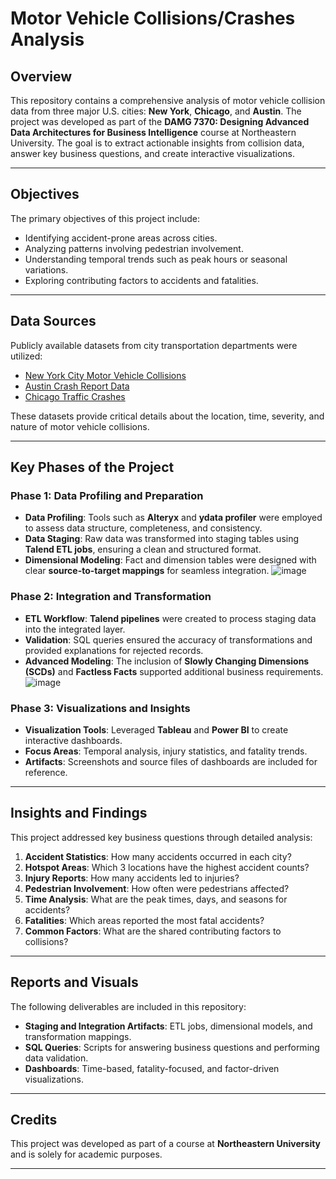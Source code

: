 # Motor Vehicle Collisions/Crashes Analysis

## Overview
This repository contains a comprehensive analysis of motor vehicle collision data from three major U.S. cities: **New York**, **Chicago**, and **Austin**. The project was developed as part of the **DAMG 7370: Designing Advanced Data Architectures for Business Intelligence** course at Northeastern University. The goal is to extract actionable insights from collision data, answer key business questions, and create interactive visualizations.

---

## Objectives
The primary objectives of this project include:
- Identifying accident-prone areas across cities.
- Analyzing patterns involving pedestrian involvement.
- Understanding temporal trends such as peak hours or seasonal variations.
- Exploring contributing factors to accidents and fatalities.

---

## Data Sources
Publicly available datasets from city transportation departments were utilized:
- [New York City Motor Vehicle Collisions](https://data.cityofnewyork.us/)
- [Austin Crash Report Data](https://data.austintexas.gov/)
- [Chicago Traffic Crashes](https://data.cityofchicago.org/)

These datasets provide critical details about the location, time, severity, and nature of motor vehicle collisions.

---

## Key Phases of the Project

### Phase 1: Data Profiling and Preparation
- **Data Profiling**: Tools such as **Alteryx** and **ydata profiler** were employed to assess data structure, completeness, and consistency.
- **Data Staging**: Raw data was transformed into staging tables using **Talend ETL jobs**, ensuring a clean and structured format.
- **Dimensional Modeling**: Fact and dimension tables were designed with clear **source-to-target mappings** for seamless integration.
![image](https://github.com/user-attachments/assets/3cc24ac0-dba9-4235-8f0e-380cfa8da7c3)

### Phase 2: Integration and Transformation
- **ETL Workflow**: **Talend pipelines** were created to process staging data into the integrated layer.
- **Validation**: SQL queries ensured the accuracy of transformations and provided explanations for rejected records.
- **Advanced Modeling**: The inclusion of **Slowly Changing Dimensions (SCDs)** and **Factless Facts** supported additional business requirements.
![image](https://github.com/user-attachments/assets/45852aa6-bbb5-4c47-9792-053ff6d2974e)

### Phase 3: Visualizations and Insights
- **Visualization Tools**: Leveraged **Tableau** and **Power BI** to create interactive dashboards.
- **Focus Areas**: Temporal analysis, injury statistics, and fatality trends.
- **Artifacts**: Screenshots and source files of dashboards are included for reference.

---

## Insights and Findings
This project addressed key business questions through detailed analysis:
1. **Accident Statistics**: How many accidents occurred in each city?
2. **Hotspot Areas**: Which 3 locations have the highest accident counts?
3. **Injury Reports**: How many accidents led to injuries?
4. **Pedestrian Involvement**: How often were pedestrians affected?
5. **Time Analysis**: What are the peak times, days, and seasons for accidents?
6. **Fatalities**: Which areas reported the most fatal accidents?
7. **Common Factors**: What are the shared contributing factors to collisions?

---

## Reports and Visuals
The following deliverables are included in this repository:
- **Staging and Integration Artifacts**: ETL jobs, dimensional models, and transformation mappings.
- **SQL Queries**: Scripts for answering business questions and performing data validation.
- **Dashboards**: Time-based, fatality-focused, and factor-driven visualizations.

---

## Credits
This project was developed as part of a course at **Northeastern University** and is solely for academic purposes.

---
